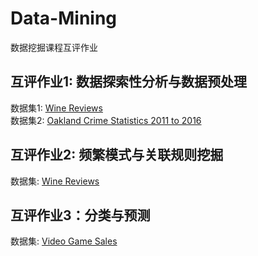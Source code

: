 # Data-Mining
数据挖掘课程互评作业

## 互评作业1: 数据探索性分析与数据预处理
数据集1: [Wine Reviews](https://www.kaggle.com/zynicide/wine-reviews)  
数据集2: [Oakland Crime Statistics 2011 to 2016](https://www.kaggle.com/cityofoakland/oakland-crime-statistics-2011-to-2016)

## 互评作业2: 频繁模式与关联规则挖掘
数据集: [Wine Reviews](https://www.kaggle.com/zynicide/wine-reviews)

## 互评作业3：分类与预测
数据集: [Video Game Sales](https://www.kaggle.com/gregorut/videogamesales)
